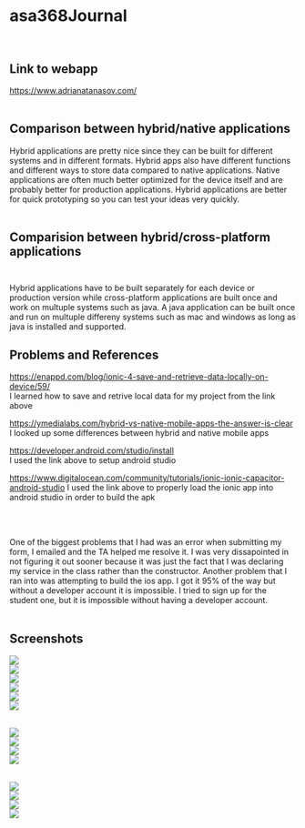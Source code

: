 # asa368Journal<br><br>


## Link to webapp
https://www.adrianatanasov.com/ <br><br>

## Comparison between hybrid/native applications <br>
Hybrid applications are pretty nice since they can be built for different systems and in different formats.
Hybrid apps also have different functions and different ways to store data compared to native applications. Native applications are often much better optimized for the device itself and are probably better for production applications. Hybrid applications are better for quick prototyping so you can test your ideas very quickly. <br><br>

## Comparision between hybrid/cross-platform applications <br><br>
Hybrid applications have to be built separately for each device or production version while cross-platform applications are built once and work on multuple systems such as java. A java application can be built once and run on multuple differeny systems such as mac and windows as long as java is installed and supported.

## Problems and References

https://enappd.com/blog/ionic-4-save-and-retrieve-data-locally-on-device/59/<br>
I learned how to save and retrive local data for my project from the link above<br>

https://ymedialabs.com/hybrid-vs-native-mobile-apps-the-answer-is-clear<br>
I looked up some differences between hybrid and native mobile apps<br>

https://developer.android.com/studio/install<br>
I used the link above to setup android studio

https://www.digitalocean.com/community/tutorials/ionic-ionic-capacitor-android-studio
I used the link above to properly load the ionic app into android studio in order to build the apk

<br><br>

One of the biggest problems that I had was an error when submitting my form, I emailed and the TA helped me resolve it. I was very dissapointed in not figuring it out sooner because it was just the fact that I was declaring my service in the class rather than the constructor. Another problem that I ran into was attempting to build the ios app. I got it 95% of the way but without a developer account it is impossible. I tried to sign up for the student one, but it is impossible without having a developer account. <br><br>

## Screenshots<br>


![](../screenshots/android1.png)<br>
![](../screenshots/android2.png)<br>
![](../screenshots/android3.png)<br>
![](../screenshots/android4.png)<br>
![](../screenshots/android5.png)<br>
![](../screenshots/android6.png)<br><br>

![](../screenshots/web1.png)<br>
![](../screenshots/web2.png)<br>
![](../screenshots/web3.png)<br>
![](../screenshots/web4.png)<br><br>

![](../screenshots/ios1.png)<br>
![](../screenshots/ios2.png)<br>
![](../screenshots/ios3.png)<br>
![](../screenshots/ios4.png)<br><br>